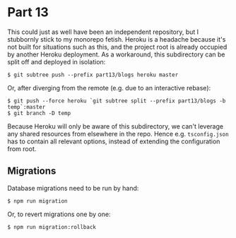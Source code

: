 # Part 13

This could just as well have been an independent repository, but I stubbornly stick to my monorepo
fetish. Heroku is a headache because it's not built for situations such as this, and the project
root is already occupied by another Heroku deployment. As a workaround, this subdirectory can be
split off and deployed in isolation:

    $ git subtree push --prefix part13/blogs heroku master

Or, after diverging from the remote (e.g. due to an interactive rebase):

    $ git push --force heroku `git subtree split --prefix part13/blogs -b temp`:master
    $ git branch -D temp

Because Heroku will only be aware of this subdirectory, we can't leverage any shared resources from
elsewhere in the repo. Hence e.g. `tsconfig.json` has to contain all relevant options, instead of
extending the configuration from root.

## Migrations

Database migrations need to be run by hand:

    $ npm run migration

Or, to revert migrations one by one:

    $ npm run migration:rollback
